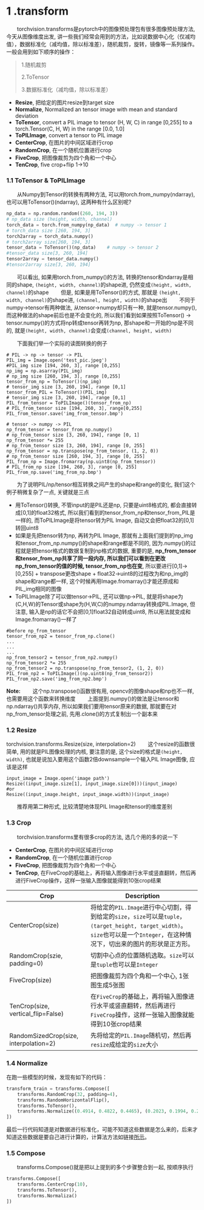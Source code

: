 # 1 .transform

  torchvision.transforms是pytorch中的图像预处理包有很多图像预处理方法, 今天从图像维度出发, 讲一些我们经常会用到的方法，比如说数据中心化（仅减均值），数据标准化（减均值，除以标准差），随机裁剪，旋转，镜像等一系列操作。一般会用到如下顺序的操作：

>1.随机裁剪
>
>2.ToTensor
>
>3.数据标准化（减均值，除以标准差）

-  **Resize**, 把给定的图片resize到target size
-  **Normalize**, Normalized an tensor image with mean and standard deviation
-  **ToTensor**, convert a PIL image to tensor (H, W, C) in range [0,255] to a torch.Tensor(C, H, W) in the range [0.0, 1.0]
-  **ToPILImage**, convert a tensor to PIL image
-  **CenterCrop**, 在图片的中间区域进行crop
-  **RandomCrop**, 在一个随机位置进行crop
-  **FiveCrop**, 把图像裁剪为四个角和一个中心
-  **TenCrop**, five crop+flip 1->10

### 1.1 ToTensor & ToPILImage

  从Numpy到Tensor的转换有两种方法, 可以用torch.from_numpy(ndarray), 也可以用ToTensor()(ndarray), 这两种有什么区别呢?

```python
np_data = np.random.random((260, 194, 3))
# np_data size (height, width, channel)
torch_data = torch.from_numpy(np_data)  # numpy -> tensor 1
# torch_data size [260, 194, 3]
torch2array = torch_data.numpy()
# torch2array size[260, 194, 3]
tensor_data = ToTensor()(np_data)    # numpy -> tensor 2
#tensor_data size[3, 260, 194]
tensor2array = tensor_data.numpy()
#tensor2array size[3, 260, 194]
```

  可以看出, 如果用torch.from_numpy()的方法, 转换的tensor和ndarray是相同的shape, `(height, width, channel)`的shape进, 仍然变成`(height, width, channel)`的shape
   但是, 如果是用ToTensor()的方式, 那就是 `(height, width, channel)`的shape进,  `(channel, height, width)`的shape出
   不同于numpy->tensor有两种做法, 从tensor->numpy却只有一种, 就是tensor.numpy(), 而这种做法的shape前后也是不会变化的, 所以我们看到如果按照ToTensor() -> tensor.numpy()的方式将np转成tensor再转为np, 那shape和一开始的np是不同的, 就是`(height, width, channel)`会变成`(channel, height, width)`

  下面我们举一个实际的读图转换的例子

```
# PIL -> np -> tensor -> PIL
PIL_img = Image.open('test_pic.jpeg')
#PIL_img size [194, 260, 3], range [0,255]
np_img = np.asarray(PIL_img)
# np_img size [260, 194, 3], range [0,255]
tensor_from_np = ToTensor()(np_img)
# tensor_img size [3, 260, 194], range [0,1]
tensor_from_PIL = ToTensor()(PIL_img)
# tensor_img size [3, 260, 194], range [0,1]
PIL_from_tensor = ToPILImage()(tensor_from_np)
# PIL_from_tensor size [194, 260, 3], range[0,255]
PIL_from_tensor.save('img_from_tensor.bmp')

# tensor -> numpy -> PIL
np_from_tensor = tensor_from_np.numpy()
# np_from_tensor size [3, 260, 194], range [0, 1]
np_from_tensor *= 255
# np_from_tensor size [3, 260, 194], range [0, 255]
np_from_tensor = np.transpose(np_from_tensor, (1, 2, 0))
# np_from_tensor size [260, 194, 3], range [0, 255]
PIL_from_np = Image.fromarray(np.uint8(np_from_tensor))
# PIL_from_np size [194, 260, 3], range [0, 255]
PIL_from_np.save('img_from_np.bmp')
```

  为了说明PIL/np/tensor相互转换之间产生的shape和range的变化, 我们这个例子稍微复杂了一点, 关键就是三点

- 用ToTensor()转换, 不管input的是PIL还是np, 只要是uint8格式的, 都会直接转成[0,1]的float32格式, 所以我们看到的tensor_from_np和tensor_from_PIL是一样的, 而ToPILImage是将tensor转为PIL Image, 自动又会把float32的[0,1]转回uint8
- 如果是先把tensor转为np, 再转为PIL Image, 那就有上面我们提到的np_img和tensor_from_np.numpy()的shape和range都是不同的, 因为.numpy()的过程就是把tensor格式的数据复制到np格式的数据, 重要的是, **np_from_tensor和tensor_from_np共享了同一段内存, 所以我们可以看到在更改np_from_tensor的值的时候, tensor_from_np也在变**, 所以要进行[0,1]->[0,255] + transpose更改shape + float32->uint8的过程改为和np_img的shape和range都一样, 这个时候再用Image.fromarray()才能还原成和PIL_img相同的图像
- ToPILImage除了可以做tensor->PIL, 还可以做np->PIL, 就是将shape为(C,H,W)的Tensor或shape为(H,W,C)的numpy.ndarray转换成PIL.Image, 但注意, 输入是np的话它不会把[0,1]float32自动转成uint8, 所以用法就变成和Image.fromarray()一样了

```
#before np_from_tensor
tensor_from_np2 = tensor_from_np.clone()
...
...
...
np_from_tensor2 = tensor_from_np2.numpy()
np_from_tensor2 *= 255
np_from_tensor2 = np.transpose(np_from_tensor2, (1, 2, 0))
PIL_from_np2 = ToPILImage()(np.uint8(np_from_tensor2))
PIL_from_np2.save('img_from_np2.bmp')
```

**Note:**
   这个np.transpose()函数很有用, opencv的图像shape和np也不一样, 也需要用这个函数来转换维度
   上面提到.numpy()的做法是让tensor和np.ndarray()共享内存, 所以如果我们要用tensor原来的数据, 那就要在对np_from_tensor处理之前, 先用.clone()的方式复制出一个副本来

### 1.2 Resize

torchvision.transforms.Resize(size, interpolation=2)
   这个resize的函数很简单, 用的就是PIL图像处理的内核, 要注意的是, 这个size的格式是`(height, width)`, 也就是说加入要用这个函数2倍downsample一个输入PIL Image图像, 应该是这样

```
input_image = Image.open('image path')
Resize((input_image.size[1], input_image.size[0]))(input_image)
#or
Resize((input_image.height, input_image.width))(input_image)
```

  推荐用第二种形式, 比较清楚地体现PIL Image和tensor的维度差别

### 1.3 Crop

  torchvision.transforms里有很多crop的方法, 选几个用的多的说一下

-  **CenterCrop**, 在图片的中间区域进行crop
-  **RandomCrop**, 在一个随机位置进行crop
-  **FiveCrop**, 把图像裁剪为四个角和一个中心
-  **TenCrop**, 在FiveCrop的基础上，再将输入图像进行水平或竖直翻转，然后再进行FiveCrop操作，这样一张输入图像就能得到10张crop结果

| Crop                                   | Description                                                  |
| -------------------------------------- | ------------------------------------------------------------ |
| CenterCrop(size)                       | 将给定的`PIL.Image`进行中心切割，得到给定的`size`，`size`可以是`tuple`，`(target_height, target_width)`。`size`也可以是一个`Integer`，在这种情况下，切出来的图片的形状是正方形。 |
| RandomCrop(szie, padding=0)            | 切割中心点的位置随机选取。`size`可以是`tuple`也可以是`Integer` |
| FiveCrop(size)                         | 把图像裁剪为四个角和一个中心, 1张图生成5张图                 |
| TenCrop(size, vertical_flip=False)     | 在`FiveCrop`的基础上，再将输入图像进行水平或竖直翻转，然后再进行`FiveCrop`操作，这样一张输入图像就能得到10张crop结果 |
| RandomSizedCrop(size, interpolation=2) | 先将给定的`PIL.Image`随机切，然后再`resize`成给定的`size`大小 |

### 1.4 Normalize

在跑一些模型的时候，发现有如下的代码：

```python
transform_train = transforms.Compose([
    transforms.RandomCrop(32, padding=4),
    transforms.RandomHorizontalFlip(),
    transforms.ToTensor(),
    transforms.Normalize((0.4914, 0.4822, 0.4465), (0.2023, 0.1994, 0.2010)),
])
```

最后一行代码知道是对数据进行标准化，可能不知道这些数据是怎么来的，后来才知道这些数据是要自己进行计算的，计算法方法如链接[所示](code/normalize.py)。

### 1.5 Compose

  transforms.Compose()就是把以上提到的多个步骤整合到一起, 按顺序执行

```python
transforms.Compose([
    transforms.CenterCrop(10),
    transforms.ToTensor(),
    transforms.Normaliza()
])
```